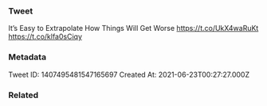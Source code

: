 ### Tweet
It’s Easy to Extrapolate How Things Will Get Worse https://t.co/UkX4waRuKt https://t.co/klfa0sCiqy

### Metadata
Tweet ID: 1407495481547165697
Created At: 2021-06-23T00:27:27.000Z

### Related

